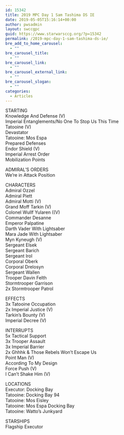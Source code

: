 ```yaml
---
id: 15342
title: 2019 MPC Day 1 Sam Tashima DS IE
date: 2019-05-05T15:16:14+00:00
author: pwsadmin
layout: swccgpc
guid: https://www.starwarsccg.org/?p=15342
permalink: /2019-mpc-day-1-sam-tashima-ds-ie/
bre_add_to_home_carousel:
  - ""
bre_carousel_title:
  - ""
bre_carousel_link:
  - ""
bre_carousel_external_link:
  - ""
bre_carousel_slogan:
  - ""
categories:
  - Articles
---
```

  


STARTING  
Knowledge And Defense (V)  
Imperial Entanglements/No One To Stop Us This Time  
Tatooine (V)  
Devastator  
Tatooine: Mos Espa  
Prepared Defenses  
Endor Shield (V)  
Imperial Arrest Order  
Mobilization Points

ADMIRAL’S ORDERS  
We&#8217;re in Attack Position

CHARACTERS  
Admiral Ozzel  
Admiral Piett  
Admiral Motti (V)  
Grand Moff Tarkin (V)  
Colonel Wullf Yularen ((V)  
Commander Desanne  
Emperor Palpatine  
Darth Vader With Lightsaber  
Mara Jade With Lightsaber  
Myn Kyneugh (V)  
Sergeant Elsek  
Sergeant Barich  
Sergeant Irol  
Corporal Oberk  
Corporal Drelosyn  
Sergeant Wallen  
Trooper Davin Felth  
Stormtrooper Garrison  
2x Stormtrooper Patrol

EFFECTS  
3x Tatooine Occupation  
2x Imperial Justice (V)  
Tarkin’s Bounty (V)  
Imperial Decree (V)

INTERRUPTS  
5x Tactical Support  
3x Trooper Assault  
3x Imperial Barrier  
2x Ghhhk & Those Rebels Won’t Escape Us  
Point Man (V)  
According To My Design  
Force Push (V)  
I Can’t Shake Him (V)

LOCATIONS  
Executor: Docking Bay  
Tatooine: Docking Bay 94  
Tatooine: Mos Eisley  
Tatooine: Mos Espa Docking Bay  
Tatooine: Watto’s Junkyard

STARSHIPS  
Flagship Executor